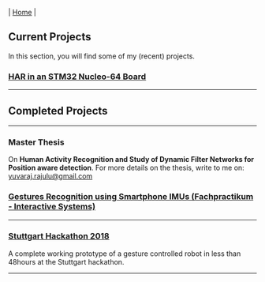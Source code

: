 |  [Home](https://yuvaraj8blr.github.io/)  | 

## Current Projects
In this section, you will find some of my (recent) projects. 

### [HAR in an STM32 Nucleo-64 Board](https://github.com/Yuvaraj8blr/yuvaraj8blr.github.io/blob/master/blogs/STM32CubeAI/Overview.md)

-----
## Completed Projects
-----

### Master Thesis
On **Human Activity Recognition and Study of Dynamic Filter Networks for Position aware detection**. 
For more details on the thesis, write to me on: [yuvaraj.rajulu@gmail.com](mailto:yuvaraj.rajulu@gmail.com)

### [Gestures Recognition using Smartphone IMUs (Fachpractikum - Interactive Systems)](https://github.com/Yuvaraj8blr/Gesture-Recognition-using-Smartphone-IMUs)

-----

### [Stuttgart Hackathon 2018](https://github.com/Yuvaraj8blr/yuvaraj8blr.github.io/blob/master/blogs/StuttgartHackathon2018/StuttgartHackathon_2018.md)
A complete working prototype of a gesture controlled robot in less than 48hours at the Stuttgart hackathon.

-----
